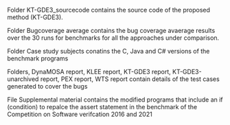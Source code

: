 Folder KT-GDE3_sourcecode contains the source code of the proposed method (KT-GDE3). 

Folder Bugcoverage average contains the bug coverage avaerage results over the 30 runs for benchmarks for all the approaches under comparison.

Folder Case study subjects conatins the C, Java and C# versions of the benchmark programs

Folders, DynaMOSA report, KLEE report, KT-GDE3 report,  KT-GDE3-unarchived report, PEX report, WTS report contain details of the test cases generated to cover the bugs 


File Supplemental material contains the modified programs that include an if (condition) to repalce the assert statement in the benchmark of the Competition on Software verifcation 2016 and 2021
